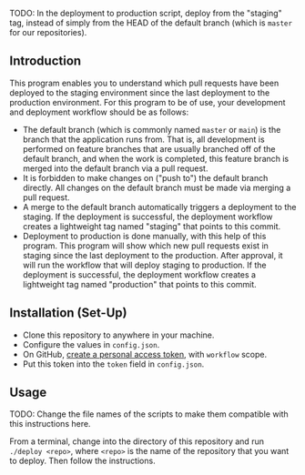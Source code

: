 
TODO: In the deployment to production script, deploy from the "staging" tag, instead of simply from the HEAD of the default branch (which is `master` for our repositories).

## Introduction
This program enables you to understand which pull requests have been deployed to the staging environment since the last deployment to the production environment. For this program to be of use, your development and deployment workflow should be as follows:

- The default branch (which is commonly named `master` or `main`) is the branch that the application runs from. That is, all development is performed on feature branches that are usually branched off of the default branch, and when the work is completed, this feature branch is merged into the default branch via a pull request.
- It is forbidden to make changes on ("push to") the default branch directly. All changes on the default branch must be made via merging a pull request.
- A merge to the default branch automatically triggers a deployment to the staging. If the deployment is successful, the deployment workflow creates a lightweight tag named "staging" that points to this commit.
- Deployment to production is done manually, with this help of this program. This program will show which new pull requests exist in staging since the last deployment to the production. After approval, it will run the workflow that will deploy staging to production. If the deployment is successful, the deployment workflow creates a lightweight tag named "production" that points to this commit.

## Installation (Set-Up)
- Clone this repository to anywhere in your machine.
- Configure the values in `config.json`.
- On GitHub, [create a personal access token](https://github.com/settings/tokens), with `workflow` scope.
- Put this token into the `token` field in `config.json`.

## Usage
TODO: Change the file names of the scripts to make them compatible with this instructions here.

From a terminal, change into the directory of this repository and run `./deploy <repo>`, where `<repo>` is the name of the repository that you want to deploy. Then follow the instructions.
